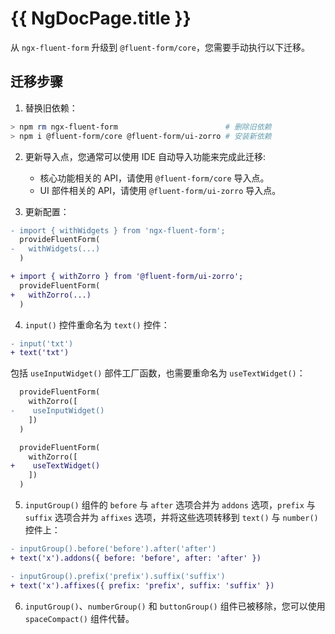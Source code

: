 # {{ NgDocPage.title }}

从 `ngx-fluent-form` 升级到 `@fluent-form/core`，您需要手动执行以下迁移。

## 迁移步骤

1. 替换旧依赖：
```bash
> npm rm ngx-fluent-form                        # 删除旧依赖
> npm i @fluent-form/core @fluent-form/ui-zorro # 安装新依赖
```

2. 更新导入点，您通常可以使用 IDE 自动导入功能来完成此迁移:
   - 核心功能相关的 API，请使用 `@fluent-form/core` 导入点。
   - UI 部件相关的 API，请使用 `@fluent-form/ui-zorro` 导入点。

3. 更新配置：
```diff
- import { withWidgets } from 'ngx-fluent-form';
  provideFluentForm(
-   withWidgets(...)
  )

+ import { withZorro } from '@fluent-form/ui-zorro';
  provideFluentForm(
+   withZorro(...)
  )
```

4. `input()` 控件重命名为 `text()` 控件：
```diff
- input('txt')
+ text('txt')
```

包括 `useInputWidget()` 部件工厂函数，也需要重命名为 `useTextWidget()`：
```diff
  provideFluentForm(
    withZorro([
-    useInputWidget()
    ])
  )

  provideFluentForm(
    withZorro([
+    useTextWidget()
    ])
  )
```

5. `inputGroup()` 组件的 `before` 与 `after` 选项合并为 `addons` 选项，`prefix` 与 `suffix` 选项合并为 `affixes` 选项，并将这些选项转移到 `text()` 与 `number()` 控件上：

```diff
- inputGroup().before('before').after('after')
+ text('x').addons({ before: 'before', after: 'after' })

- inputGroup().prefix('prefix').suffix('suffix')
+ text('x').affixes({ prefix: 'prefix', suffix: 'suffix' })
```

6. `inputGroup()`、`numberGroup()` 和 `buttonGroup()` 组件已被移除，您可以使用 `spaceCompact()` 组件代替。
